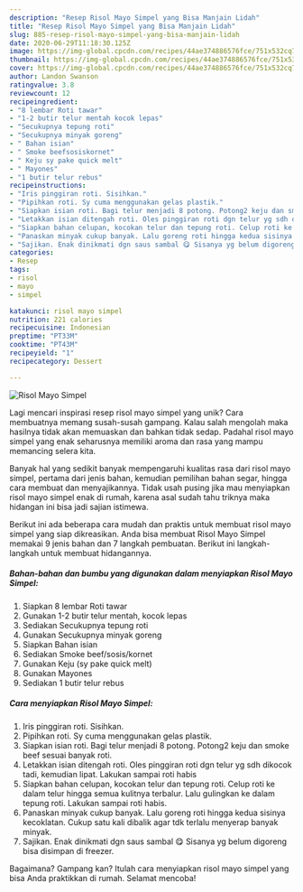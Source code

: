 ```yaml
---
description: "Resep Risol Mayo Simpel yang Bisa Manjain Lidah"
title: "Resep Risol Mayo Simpel yang Bisa Manjain Lidah"
slug: 885-resep-risol-mayo-simpel-yang-bisa-manjain-lidah
date: 2020-06-29T11:18:30.125Z
image: https://img-global.cpcdn.com/recipes/44ae374886576fce/751x532cq70/risol-mayo-simpel-foto-resep-utama.jpg
thumbnail: https://img-global.cpcdn.com/recipes/44ae374886576fce/751x532cq70/risol-mayo-simpel-foto-resep-utama.jpg
cover: https://img-global.cpcdn.com/recipes/44ae374886576fce/751x532cq70/risol-mayo-simpel-foto-resep-utama.jpg
author: Landon Swanson
ratingvalue: 3.8
reviewcount: 12
recipeingredient:
- "8 lembar Roti tawar"
- "1-2 butir telur mentah kocok lepas"
- "Secukupnya tepung roti"
- "Secukupnya minyak goreng"
- " Bahan isian"
- " Smoke beefsosiskornet"
- " Keju sy pake quick melt"
- " Mayones"
- "1 butir telur rebus"
recipeinstructions:
- "Iris pinggiran roti. Sisihkan."
- "Pipihkan roti. Sy cuma menggunakan gelas plastik."
- "Siapkan isian roti. Bagi telur menjadi 8 potong. Potong2 keju dan smoke beef sesuai banyak roti."
- "Letakkan isian ditengah roti. Oles pinggiran roti dgn telur yg sdh dikocok tadi, kemudian lipat. Lakukan sampai roti habis"
- "Siapkan bahan celupan, kocokan telur dan tepung roti. Celup roti ke dalam telur hingga semua kulitnya terbalur. Lalu gulingkan ke dalam tepung roti. Lakukan sampai roti habis."
- "Panaskan minyak cukup banyak. Lalu goreng roti hingga kedua sisinya kecoklatan. Cukup satu kali dibalik agar tdk terlalu menyerap banyak minyak."
- "Sajikan. Enak dinikmati dgn saus sambal 😋 Sisanya yg belum digoreng bisa disimpan di freezer."
categories:
- Resep
tags:
- risol
- mayo
- simpel

katakunci: risol mayo simpel 
nutrition: 221 calories
recipecuisine: Indonesian
preptime: "PT33M"
cooktime: "PT43M"
recipeyield: "1"
recipecategory: Dessert

---
```



![Risol Mayo Simpel](https://img-global.cpcdn.com/recipes/44ae374886576fce/751x532cq70/risol-mayo-simpel-foto-resep-utama.jpg)

Lagi mencari inspirasi resep risol mayo simpel yang unik? Cara membuatnya memang susah-susah gampang. Kalau salah mengolah maka hasilnya tidak akan memuaskan dan bahkan tidak sedap. Padahal risol mayo simpel yang enak seharusnya memiliki aroma dan rasa yang mampu memancing selera kita.

Banyak hal yang sedikit banyak mempengaruhi kualitas rasa dari risol mayo simpel, pertama dari jenis bahan, kemudian pemilihan bahan segar, hingga cara membuat dan menyajikannya. Tidak usah pusing jika mau menyiapkan risol mayo simpel enak di rumah, karena asal sudah tahu triknya maka hidangan ini bisa jadi sajian istimewa.




Berikut ini ada beberapa cara mudah dan praktis untuk membuat risol mayo simpel yang siap dikreasikan. Anda bisa membuat Risol Mayo Simpel memakai 9 jenis bahan dan 7 langkah pembuatan. Berikut ini langkah-langkah untuk membuat hidangannya.

<!--inarticleads1-->

##### Bahan-bahan dan bumbu yang digunakan dalam menyiapkan Risol Mayo Simpel:

1. Siapkan 8 lembar Roti tawar
1. Gunakan 1-2 butir telur mentah, kocok lepas
1. Sediakan Secukupnya tepung roti
1. Gunakan Secukupnya minyak goreng
1. Siapkan  Bahan isian
1. Sediakan  Smoke beef/sosis/kornet
1. Gunakan  Keju (sy pake quick melt)
1. Gunakan  Mayones
1. Sediakan 1 butir telur rebus




<!--inarticleads2-->

##### Cara menyiapkan Risol Mayo Simpel:

1. Iris pinggiran roti. Sisihkan.
1. Pipihkan roti. Sy cuma menggunakan gelas plastik.
1. Siapkan isian roti. Bagi telur menjadi 8 potong. Potong2 keju dan smoke beef sesuai banyak roti.
1. Letakkan isian ditengah roti. Oles pinggiran roti dgn telur yg sdh dikocok tadi, kemudian lipat. Lakukan sampai roti habis
1. Siapkan bahan celupan, kocokan telur dan tepung roti. Celup roti ke dalam telur hingga semua kulitnya terbalur. Lalu gulingkan ke dalam tepung roti. Lakukan sampai roti habis.
1. Panaskan minyak cukup banyak. Lalu goreng roti hingga kedua sisinya kecoklatan. Cukup satu kali dibalik agar tdk terlalu menyerap banyak minyak.
1. Sajikan. Enak dinikmati dgn saus sambal 😋 Sisanya yg belum digoreng bisa disimpan di freezer.




Bagaimana? Gampang kan? Itulah cara menyiapkan risol mayo simpel yang bisa Anda praktikkan di rumah. Selamat mencoba!
